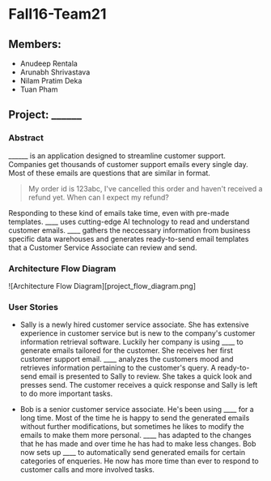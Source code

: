 # Fall16-Team21

## Members:
- Anudeep Rentala
- Arunabh Shrivastava
- Nilam Pratim Deka
- Tuan Pham

## Project: ______

### Abstract
______ is an application designed to streamline customer support. Companies get thousands of customer support emails every single day. Most of these emails are questions that are similar in format.

> My order id is 123abc, I've cancelled this order and haven't received a refund yet. When can I expect my refund?

Responding to these kind of emails take time, even with pre-made templates. ____ uses cutting-edge AI technology to read and understand customer emails. ____ gathers the neccessary information from business specific data warehouses and generates ready-to-send email templates that a Customer Service Associate can review and send.

### Architecture Flow Diagram
![Architecture Flow Diagram][project_flow_diagram.png]

### User Stories
- Sally is a newly hired customer service associate. She has extensive experience in customer service but is new to the company's customer information retrieval software. Luckily her company is using ____ to generate emails tailored for the customer. She receives her first customer support email. ____ analyzes the customers mood and retrieves information pertaining to the customer's query. A ready-to-send email is presented to Sally to review. She takes a quick look and presses send. The customer receives a quick response and Sally is left to do more important tasks.

- Bob is a senior customer service associate. He's been using ____ for a long time. Most of the time he is happy to send the generated emails without further modifications, but sometimes he likes to modify the emails to make them more personal. ____ has adapted to the changes that he has made and over time he has had to make less changes. Bob now sets up ____ to automatically send generated emails for certain categories of enqueries. He now has more time than ever to respond to customer calls and more involved tasks.

